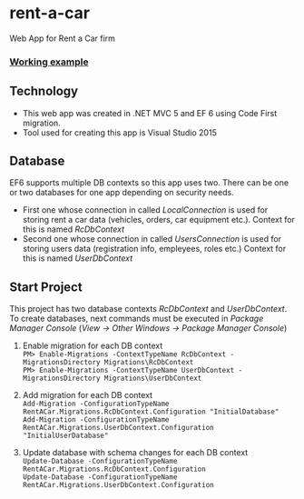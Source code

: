 # rent-a-car
Web App for Rent a Car firm

### [Working example](https://robi-web.ddns.net/)

## Technology

 - This web app was created in .NET MVC 5 and EF 6 using Code First migration.
 - Tool used for creating this app is Visual Studio 2015
 
## Database

EF6 supports multiple DB contexts so this app uses two. There can be one or two databases for one app depending on security needs. 
 - First one whose connection in called *LocalConnection* is used for storing rent a car data (vehicles, orders, car equipment etc.). Context for this is named *RcDbContext*
 - Second one whose connection in called *UsersConnection* is used for storing users data (registration info, empleyees, roles etc.)
  Context for this is named *UserDbContext*
  
 ## Start Project
 
 This project has two database contexts *RcDbContext* and *UserDbContext*. To create databases, next commands must be executed in *Package Manager Console* (*View -> Other Windows -> Package Manager Console*)
 
 1. Enable migration for each DB context <br/>
`PM> Enable-Migrations -ContextTypeName RcDbContext -MigrationsDirectory Migrations\RcDbContext` <br/>
`PM> Enable-Migrations -ContextTypeName UserDbContext -MigrationsDirectory Migrations\UserDbContext` <br/>

2. Add migration for each DB context <br/>
`Add-Migration -ConfigurationTypeName RentACar.Migrations.RcDbContext.Configuration "InitialDatabase"`<br/>
`Add-Migration -ConfigurationTypeName RentACar.Migrations.UserDbContext.Configuration "InitialUserDatabase"`<br/>

3. Update database with schema changes for each DB context <br/>
`Update-Database -ConfigurationTypeName RentACar.Migrations.RcDbContext.Configuration`<br/>
`Update-Database -ConfigurationTypeName RentACar.Migrations.UserDbContext.Configuration`<br/>

